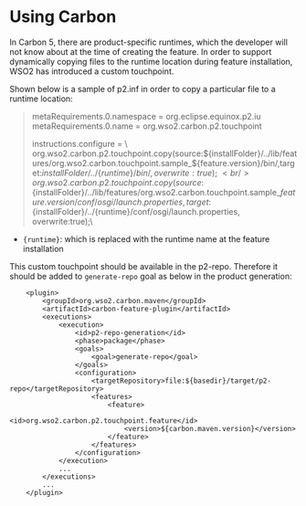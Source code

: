 # Using Carbon
In Carbon 5, there are product-specific runtimes, which the developer will not know about at the time of creating the feature. In order to support dynamically copying files to the runtime location during feature installation, WSO2 has introduced a custom touchpoint.

Shown below is a sample of p2.inf in order to copy a particular file to a runtime location:

> metaRequirements.0.namespace = org.eclipse.equinox.p2.iu <br />
> metaRequirements.0.name = org.wso2.carbon.p2.touchpoint
> 
> instructions.configure = \ <br />
> org.wso2.carbon.p2.touchpoint.copy(source:${installFolder}/../lib/features/org.wso2.carbon.touchpoint.sample_${feature.version}/bin/,target:${installFolder}/../\{runtime\}/bin/, overwrite:true);\ <br />
> org.wso2.carbon.p2.touchpoint.copy(source:${installFolder}/../lib/features/org.wso2.carbon.touchpoint.sample_${feature.version}/conf/osgi/launch.properties,target:${installFolder}/../\{runtime\}/conf/osgi/launch.properties, overwrite:true);\

* `{runtime}`: which is replaced with the runtime name at the feature installation

This custom touchpoint should be available in the p2-repo. Therefore it should be added to `generate-repo` goal as below in the product generation:
 
        <plugin>
            <groupId>org.wso2.carbon.maven</groupId>
            <artifactId>carbon-feature-plugin</artifactId>
            <executions>
                <execution>
                    <id>p2-repo-generation</id>
                    <phase>package</phase>
                    <goals>
                        <goal>generate-repo</goal>
                    </goals>
                    <configuration>
                        <targetRepository>file:${basedir}/target/p2-repo</targetRepository>
                        <features>
                            <feature>
                                <id>org.wso2.carbon.p2.touchpoint.feature</id>
                                <version>${carbon.maven.version}</version>
                            </feature>
                        </features>
                    </configuration>
                </execution>
                ...
            </executions>
            ...
        </plugin>
